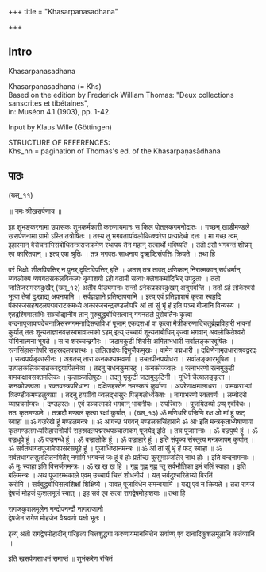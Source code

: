 +++
title = "Khasarpanasadhana"

+++
## Intro
  
  
  
  
 Khasarpanasadhana   
  
  
  
  
Khasarpanasadhana (= Khs)  
Based on the edition by Frederick William Thomas: "Deux collections sanscrites et tibétaines",  
in: Muséon 4.1 (1903), pp. 1-42.  
  
  
Input by Klaus Wille (Göttingen)  
  
  
STRUCTURE OF REFERENCES:  
Khs_nn = pagination of Thomas's ed. of the Khasarpaṇasādhana  
  
  
  
  
  


## पाठः
  
  
  
  
  
  
  
  
(ख्स्_११)  
  
॥ नमः श्रीखसर्पणाय ॥  
  
इह शुभङ्करनामा उपासकः शुभकर्मकारी करुणायमानः स किल पोतलकगमनोद्यतः । गच्छन् खाडीमण्डले खसर्पणनामा ग्रामो ऽस्ति तत्रोषितः । तस्य तु भगवतार्यावलोकित्श्वरेण प्रत्यादेचो दत्तः । मा गच्छ त्वम् इहास्मान् वैरोचनाभिसंबोधितन्त्रराजक्रमेण स्थापय तेन महान् सत्वार्थो भविष्यति । ततो ऽसौ भगवन्तं शीघ्रम् एव कारितवान् । इत्य् एषा श्रुतिः । तत्र भगवतः साधनाय दृऋष्टिसंपत्तिः क्रियते । तथा हि  
  
वरं भिक्षोः शीलविपत्तिर् न पुनर् दृष्टिविपत्तिर् इति । अतस् तत्र तावत् क्षणिकान् निरात्मकान् सर्वधर्मान् व्यवलोक्य व्यपगतसकलविकल्पः कृपाशयो ऽहो वतामी सत्वाः क्लेशकर्मादिभिर् उपद्रुताः । ततो जातिजरामरणदुःखैर् (ख्स्_१२) अतीव पीड्यमानाः सन्तो ऽनेकप्रकारदुःखम् अनुभवन्ति । ततो ऽहं लोकेश्वरो भूत्वा तेषां दुःखाद्य् अपनयामि । सर्वज्ञज्ञाने प्रतिष्ठापयामि । इत्य् एवं प्रतिज्ञाशयं कृत्वा स्वहृदि पंकारजसहश्रदलपद्मवराटकमध्ये अकारजचन्द्रमण्डलोपरि आं तां सुं भृं हं इति पञ्च बीजानि विन्यस्य । एतद्रश्मिमालाभिः सञ्चोद्यानीय तान् गुरुबुद्धबोधिसत्वान् गगनतले पुरोवर्तिनः कृत्वा वन्दनापूजापापदेचनात्रिसरणगमनादिसप्तविधां पूजाम् एकदशधां वा कृत्वा मैत्रीकरुणादिचतुर्ब्रह्मविहारी भावनां कुर्यात् ततः शून्यताज्ञानवज्रस्वभावात्मको ऽहम् इत्य् उच्चार्य शून्यताबोधिम् कृत्वा भगवान् अवलोकितेश्वरो योगिनात्मना भूयते । स च शरच्चन्द्रगौरः । जटामकुटी शिरसि अमिताभधारी सर्वालङ्कारबूषितः । रत्नसिंहासनोपरि सहस्रदलपद्मस्थः । ललिताक्षेपः द्विभुजैकमुखः । वामेन पद्मधारी । दक्षिणेनामृतधाराश्रवद्वरदः । सत्वपर्यङ्कासीनः । अग्रतस् तारा कनकश्यामवर्णा । उन्नतपीनपयोधरा । सर्वालङ्कारभूषिता । उत्पलकलिकासन्नकरद्वयार्पितनेत्रा । तदनु सधनकुमारह् । कनकोज्ज्वलः । रत्नाभरणो रत्नमुकुटी वामकक्षावसक्तमलिकः । कृताञ्जलिपुटः । तदनु भृकुटी जटामुकुटिनी । मूर्ध्नि चैत्यालङ्कृता । कनकोज्ज्वला । रक्तवस्त्रपरिधाना । दक्षिणहस्तेन नमस्कारं कुर्वाणा । अपरेणाक्षमालाधरा । वामकराभ्यां त्रिदण्डीकमण्डलुव्यग्रा । तदनु हयग्रीवो ज्वलद्भासुरः पिङ्गलोर्ध्वकेशः । नागाभरणो रक्तवर्णः । लम्बोदरो व्याघ्रचर्माम्बरः । दण्डहस्तः । एवं पञ्चात्मको भगवान् भावनीयः । सपरिवारः । पूजयितव्यो ऽप्य् एवंविधः । ततः कृतमण्डले । तत्रादौ मण्डलं कृत्वा रक्षां कुर्यात् । (ख्स्_१३) ॐ मणिधरि वज्रिणि रक्ष ओ मां हूं फट् स्वाहा ॥ ॐ वज्ररेखे हूं मण्डलमन्त्रः ॥ ॐ आगच्छ भगवन् मण्डलकसिंहासने ॐ आः इति मन्त्रकृताध्येषाणायां कृतमण्डलमध्यसिंहासनोपरि सहस्रदलपद्मस्थपञ्चात्मकम् पूजयेद् इति । तत्र पूजामन्त्रः । ॐ वज्रपुष्पे हूं । ॐ वज्रधूपे हूं । ॐ वज्रगन्धे हूं । ॐ वज्रालोके हूं । ॐ वज्राहारे हूं । इति संपूज्य संस्तुत्य मन्त्रजापम् कुर्यात् । ॐ सर्वतथागतपूजामेघप्रसरसमूहे हूं । पूजाधिष्ठानमन्त्रः ॥ ॐ आं तां सुं भृं हं फट् स्वाहा ॥ ॐ सर्वतथागतसुललितनमितैर् नमामि भगवन्तं जः हूं वं होः प्रतीच्छ कुसुमाञ्जलिर् नाथ होः । इति वन्दनामन्त्रः । ॐ मुः स्वाहा इति विसर्जनमन्त्रः । ॐ ख ख ख हि । गृह्ण गृह्ण गृह्ण न्तु सर्वभौतिका इमं बलिं स्वाहा । इति बलिमन्त्रः । अथ पूजारम्भकाले एवम् उच्चार्य चित्तं शोधनीयं । यत् सर्वदुश्चरितेभ्यो विरतिं  
करोमि । सर्वबुद्धबोधिसत्वशिक्षां शिक्षिष्ये । यावत् पूजाविधेन समन्वयामि । यद्य् एवं न क्रियते । तदा रागजं द्वेषजं मोहजं कुशलमूलं स्यात् । इह सर्व एव सत्वा रागद्वेषमोहाशयाः ॥ तथा हि  
  
रागजकुशलमूलेन नन्दोपनन्दौ नागराजानौ  
द्वेषजेन रागेण मोहजेन वैश्रवणो यक्षो भूतः ।  
  
इत्य् अतो रागद्वेषमोहादीन् परिहृत्य चित्तशुद्ध्या करुणायमानचित्तेन सर्वाण्य् एव दानादिकुशलमूलानि कर्तव्यानि ।  
  
इति खसर्पणसाधनं समाप्तं ॥ शुभंकरेण रचितं  
  
  
  
  
